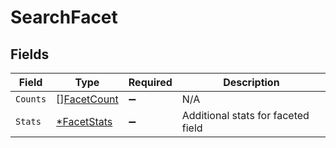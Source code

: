 # SearchFacet


## Fields

| Field                                             | Type                                              | Required                                          | Description                                       |
| ------------------------------------------------- | ------------------------------------------------- | ------------------------------------------------- | ------------------------------------------------- |
| `Counts`                                          | [][FacetCount](../../models/shared/facetcount.md) | :heavy_minus_sign:                                | N/A                                               |
| `Stats`                                           | [*FacetStats](../../models/shared/facetstats.md)  | :heavy_minus_sign:                                | Additional stats for faceted field                |